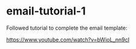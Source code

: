 # email-tutorial-1
Followed tutorial to complete the email template:

https://www.youtube.com/watch?v=bWioL_nn9cI